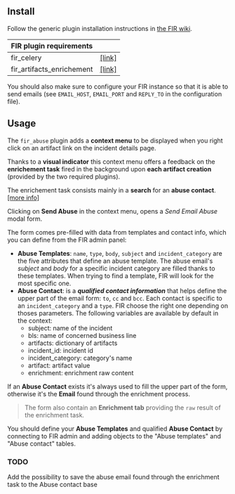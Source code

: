 ## Install
Follow the generic plugin installation instructions in [the FIR wiki](https://github.com/certsocietegenerale/FIR/wiki/Plugins).

| FIR plugin requirements   |                                                                                           |
| ------------------------- | ----------------------------------------------------------------------------------------- |
| fir_celery                | [[link]](https://github.com/certsocietegenerale/FIR/tree/master/fir_celery)               |
| fir_artifacts_enrichement | [[link]](https://github.com/certsocietegenerale/FIR/tree/master/fir_artifacts_enrichment) |

You should also make sure to configure your FIR instance so that it is able to send emails (see `EMAIL_HOST`, `EMAIL_PORT` and `REPLY_TO` in the configuration file).


## Usage

The `fir_abuse` plugin adds a **context menu** to be displayed when you right click on an artifact link on the incident details page.

Thanks to a **visual indicator** this context menu offers a feedback on the **enrichement task** fired in the background upon **each artifact creation** (provided by the two required plugins).

The enrichement task consists mainly in a **search** for an **abuse contact**. [[more info]](https://github.com/certsocietegenerale/FIR/tree/master/fir_artifacts_enrichment)

Clicking on **Send Abuse** in the context menu, opens a _Send Email Abuse_ modal form.

The form comes pre-filled with data from templates and contact info, which you can define from the FIR admin panel:

* __Abuse Templates__: `name`, `type`, `body`, `subject` and `incident_category` are the five attributes that define an abuse template. The abuse email's _subject_ and _body_ for a specific incident category are filled thanks to these templates. When trying to find a template, FIR will look for the most specific one.
* __Abuse Contact__: is a **_qualified contact information_** that helps define the upper part of the email form: `to`, `cc` and `bcc`. Each contact is specific to an `incident_category` and a `type`. FIR choose the right one depending on thoses parameters. The following variables are available by default in the context:
  * subject: name of the incident
  * bls: name of concerned business line
  * artifacts: dictionary of artifacts
  * incident_id: incident id
  * incident_category: category's name
  * artifact: artifact value
  * enrichment: enrichment raw content

If an __Abuse Contact__ exists it's always used to fill the upper part of the form, otherwise it's the __Email__ found through the enrichment process.

> The form also contain an __Enrichment tab__ providing the `raw` result of the enrichment task.

You should define your __Abuse Templates__ and qualified __Abuse Contact__ by connecting to FIR admin and adding objects to the "Abuse templates" and "Abuse contact" tables.

### TODO
Add the possibility to save the abuse email found through the enrichment task to the Abuse contact base
